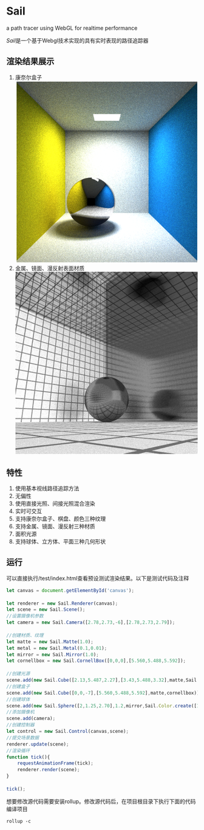 # Sail
a path tracer using WebGL for realtime performance

*Sail*是一个基于Webgl技术实现的具有实时表现的路径追踪器

## 渲染结果展示

1. 康奈尔盒子
![cornellbox](./img/cornellbox.png)
2. 金属、镜面、漫反射表面材质
![meterial](./img/meterial.png)

## 特性

1. 使用基本视线路径追踪方法
2. 无偏性
3. 使用直接光照、间接光照混合渲染
4. 实时可交互
5. 支持康奈尔盒子、棋盘、颜色三种纹理
6. 支持金属、镜面、漫反射三种材质
7. 面积光源
8. 支持球体、立方体、平面三种几何形状

## 运行

可以直接执行/test/index.html查看预设测试渲染结果。以下是测试代码及注释

```js
let canvas = document.getElementById('canvas');

let renderer = new Sail.Renderer(canvas);
let scene = new Sail.Scene();
//设置摄像机参数
let camera = new Sail.Camera([2.78,2.73,-6],[2.78,2.73,2.79]);

//创建材质、纹理
let matte = new Sail.Matte(1.0);
let metal = new Sail.Metal(0.1,0.01);
let mirror = new Sail.Mirror(1.0);
let cornellbox = new Sail.CornellBox([0,0,0],[5.560,5.488,5.592]);

//创建光源
scene.add(new Sail.Cube([2.13,5.487,2.27],[3.43,5.488,3.32],matte,Sail.Color.create([0,0,0]),[8,8,8]));
//创建盒子
scene.add(new Sail.Cube([0,0,-7],[5.560,5.488,5.592],matte,cornellbox));
//创建球体
scene.add(new Sail.Sphere([2,1.25,2.70],1.2,mirror,Sail.Color.create([1,1,1])));
//添加摄像机
scene.add(camera);
//创建控制器
let control = new Sail.Control(canvas,scene);
//提交场景数据
renderer.update(scene);
//渲染循环
function tick(){
    requestAnimationFrame(tick);
    renderer.render(scene);
}

tick();
```

想要修改源代码需要安装rollup。修改源代码后，在项目根目录下执行下面的代码编译项目
```shell
rollup -c
```
